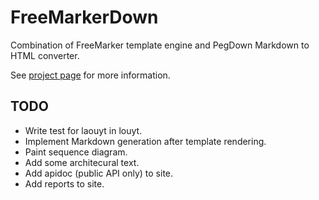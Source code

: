 # FreeMarkerDown

Combination of FreeMarker template engine and PegDown Markdown to HTML converter.

See [project page][site] for more information.

## TODO

- Write test for laouyt in louyt.
- Implement Markdown generation after template rendering.
- Paint sequence diagram.
- Add some architecural text.
- Add apidoc (public API only) to site.
- Add reports to site.

[site]: http://weltraumschaf.github.io/freemarkerdown/
